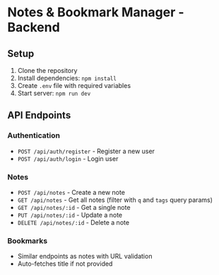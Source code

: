 # Notes & Bookmark Manager - Backend

## Setup
1. Clone the repository
2. Install dependencies: `npm install`
3. Create `.env` file with required variables
4. Start server: `npm run dev`

## API Endpoints

### Authentication
- `POST /api/auth/register` - Register a new user
- `POST /api/auth/login` - Login user

### Notes
- `POST /api/notes` - Create a new note
- `GET /api/notes` - Get all notes (filter with `q` and `tags` query params)
- `GET /api/notes/:id` - Get a single note
- `PUT /api/notes/:id` - Update a note
- `DELETE /api/notes/:id` - Delete a note

### Bookmarks
- Similar endpoints as notes with URL validation
- Auto-fetches title if not provided